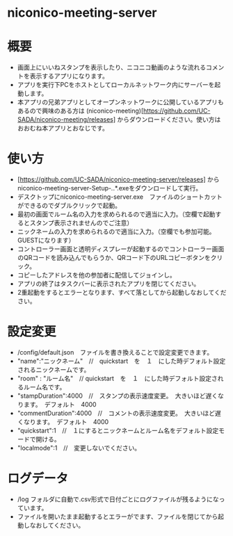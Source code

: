 # niconico-meeting-server

# 概要

* 画面上にいいねスタンプを表示したり、ニコニコ動画のような流れるコメントを表示するアプリになります。
* アプリを実行下PCをホストとしてローカルネットワーク内にサーバーを起動します。
* 本アプリの兄弟アプリとしてオープンネットワークに公開しているアプリもあるので興味のある方は (niconico-meeting)[https://github.com/UC-SADA/niconico-meeting/releases] からダウンロードください。使い方はおおむね本アプリとおなじです。

# 使い方

* [https://github.com/UC-SADA/niconico-meeting-server/releases] からniconico-meeting-server-Setup-*.*.*.exeをダウンロードして実行。
* デスクトップにniconico-meeting-server.exe　ファイルのショートカットができるのでダブルクリックで起動。
* 最初の画面でルーム名の入力を求められるので適当に入力。（空欄で起動するとスタンプ表示されませんのでご注意）
* ニックネームの入力を求められるので適当に入力。（空欄でも参加可能。GUESTになります）
* コントローラー画面と透明ディスプレーが起動するのでコントローラー画面のQRコードを読み込んでもらうか、QRコード下のURLコピーボタンをクリック。
* コピーしたアドレスを他の参加者に配信してジョインし。
* アプリの終了はタスクバーに表示されたアプリを閉じてください。
* 2重起動をするとエラーとなります、すべて落としてから起動しなおしてください。

# 設定変更

* /config/default.json　ファイルを書き換えることで設定変更できます。
* "name":"ニックネーム"　//　quickstart　を　１　にした時デフォルト設定されるニックネームです。
* "room" : "ルーム名"　// quickstart　を　１　にした時デフォルト設定されるルーム名です。
* "stampDuration":4000　//　スタンプの表示速度変更。　大きいほど遅くなります。　デフォルト　4000
* "commentDuration":4000　//　コメントの表示速度変更。　大きいほど遅くなります。　デフォルト　4000
* "quickstart":1　//　１にするとニックネームとルーム名をデフォルト設定モードで開ける。
* "localmode":1　//　変更しないでください。

# ログデータ

* /log フォルダに自動で.csv形式で日付ごとにログファイルが残るようになっています。
* ファイルを開いたまま起動するとエラーがでます、ファイルを閉じてから起動しなおしてください。
